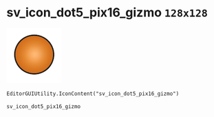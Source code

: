 # sv_icon_dot5_pix16_gizmo `128x128`
<img src="/img/sv_icon_dot5_pix16_gizmo.png" width=128 height=128>

``` CSharp
EditorGUIUtility.IconContent("sv_icon_dot5_pix16_gizmo")
```
```
sv_icon_dot5_pix16_gizmo
```
